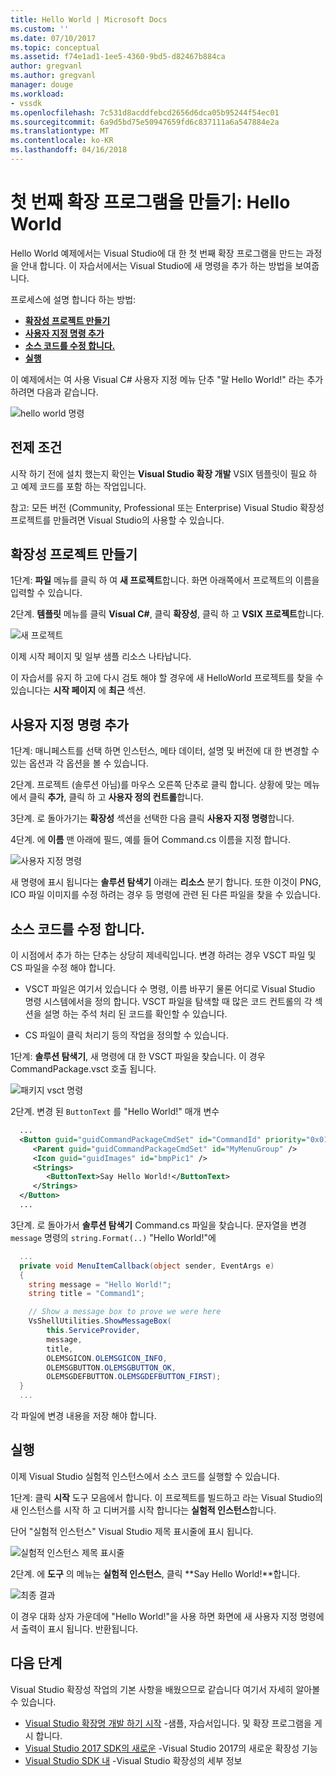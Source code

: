```yaml
---
title: Hello World | Microsoft Docs
ms.custom: ''
ms.date: 07/10/2017
ms.topic: conceptual
ms.assetid: f74e1ad1-1ee5-4360-9bd5-d82467b884ca
author: gregvanl
ms.author: gregvanl
manager: douge
ms.workload:
- vssdk
ms.openlocfilehash: 7c531d8acddfebcd2656d6dca05b95244f54ec01
ms.sourcegitcommit: 6a9d5bd75e50947659fd6c837111a6a547884e2a
ms.translationtype: MT
ms.contentlocale: ko-KR
ms.lasthandoff: 04/16/2018
---
```

# <a name="creating-your-first-extension-hello-world"></a>첫 번째 확장 프로그램을 만들기: Hello World

Hello World 예제에서는 Visual Studio에 대 한 첫 번째 확장 프로그램을 만드는 과정을 안내 합니다. 이 자습서에서는 Visual Studio에 새 명령을 추가 하는 방법을 보여줍니다.

프로세스에 설명 합니다 하는 방법:

* **[확장성 프로젝트 만들기](#create-an-extensibility-project)**
* **[사용자 지정 명령 추가](#add-a-custom-command)**
* **[소스 코드를 수정 합니다.](#modify-the-source-code)**
* **[실행](#run-it)**

이 예제에서는 여 사용 Visual C# 사용자 지정 메뉴 단추 "말 Hello World!" 라는 추가 하려면 다음과 같습니다.

![hello world 명령](media/hello-world-say-hello-world.png)

## <a name="prerequisites"></a>전제 조건

시작 하기 전에 설치 했는지 확인는 **Visual Studio 확장 개발** VSIX 템플릿이 필요 하 고 예제 코드를 포함 하는 작업입니다.

참고: 모든 버전 (Community, Professional 또는 Enterprise) Visual Studio 확장성 프로젝트를 만들려면 Visual Studio의 사용할 수 있습니다.

## <a name="create-an-extensibility-project"></a>확장성 프로젝트 만들기

1단계: **파일** 메뉴를 클릭 하 여 **새 프로젝트**합니다. 화면 아래쪽에서 프로젝트의 이름을 입력할 수 있습니다.

2단계. **템플릿** 메뉴를 클릭 **Visual C#**, 클릭 **확장성**, 클릭 하 고 **VSIX 프로젝트**합니다.

![새 프로젝트](media/hello-world-new-project.png)

이제 시작 페이지 및 일부 샘플 리소스 나타납니다.

이 자습서를 유지 하 고에 다시 검토 해야 할 경우에 새 HelloWorld 프로젝트를 찾을 수 있습니다는 **시작 페이지** 에 **최근** 섹션.

## <a name="add-a-custom-command"></a>사용자 지정 명령 추가

1단계: 매니페스트를 선택 하면 인스턴스, 메타 데이터, 설명 및 버전에 대 한 변경할 수 있는 옵션과 각 옵션을 볼 수 있습니다.

2단계. 프로젝트 (솔루션 아님)를 마우스 오른쪽 단추로 클릭 합니다. 상황에 맞는 메뉴에서 클릭 **추가**, 클릭 하 고 **사용자 정의 컨트롤**합니다.

3단계. 로 돌아가기는 **확장성** 섹션을 선택한 다음 클릭 **사용자 지정 명령**합니다.

4단계. 에 **이름** 맨 아래에 필드, 예를 들어 Command.cs 이름을 지정 합니다.

![사용자 지정 명령](media/hello-world-custom-command.png)

새 명령에 표시 됩니다는 **솔루션 탐색기** 아래는 **리소스** 분기 합니다. 또한 이것이 PNG, ICO 파일 이미지를 수정 하려는 경우 등 명령에 관련 된 다른 파일을 찾을 수 있습니다.

## <a name="modify-the-source-code"></a>소스 코드를 수정 합니다.

이 시점에서 추가 하는 단추는 상당히 제네릭입니다. 변경 하려는 경우 VSCT 파일 및 CS 파일을 수정 해야 합니다.

* VSCT 파일은 여기서 있습니다 수 명령, 이름 바꾸기 물론 어디로 Visual Studio 명령 시스템에서을 정의 합니다. VSCT 파일을 탐색할 때 많은 코드 컨트롤의 각 섹션을 설명 하는 주석 처리 된 코드를 확인할 수 있습니다.

* CS 파일이 클릭 처리기 등의 작업을 정의할 수 있습니다.

1단계: **솔루션 탐색기**, 새 명령에 대 한 VSCT 파일을 찾습니다. 이 경우 CommandPackage.vsct 호출 됩니다.

![패키지 vsct 명령](media/hello-world-command-package-vsct.png)

2단계. 변경 된 `ButtonText` 를 "Hello World!" 매개 변수

```xml
  ...
  <Button guid="guidCommandPackageCmdSet" id="CommandId" priority="0x0100" type="Button">
     <Parent guid="guidCommandPackageCmdSet" id="MyMenuGroup" />
     <Icon guid="guidImages" id="bmpPic1" />
     <Strings>
        <ButtonText>Say Hello World!</ButtonText>
     </Strings>
  </Button>
  ...
```

3단계. 로 돌아가서 **솔루션 탐색기** Command.cs 파일을 찾습니다. 문자열을 변경 `message` 명령의 `string.Format(..)` "Hello World!"에

```csharp
  ...
  private void MenuItemCallback(object sender, EventArgs e)
  {
    string message = "Hello World!";
    string title = "Command1";

    // Show a message box to prove we were here
    VsShellUtilities.ShowMessageBox(
        this.ServiceProvider,
        message,
        title,
        OLEMSGICON.OLEMSGICON_INFO,
        OLEMSGBUTTON.OLEMSGBUTTON_OK,
        OLEMSGDEFBUTTON.OLEMSGDEFBUTTON_FIRST);
  }
  ...
```

각 파일에 변경 내용을 저장 해야 합니다.

## <a name="run-it"></a>실행

이제 Visual Studio 실험적 인스턴스에서 소스 코드를 실행할 수 있습니다.

1단계: 클릭 **시작** 도구 모음에서 합니다. 이 프로젝트를 빌드하고 라는 Visual Studio의 새 인스턴스를 시작 하 고 디버거를 시작 합니다는 **실험적 인스턴스**합니다.

단어 "실험적 인스턴스" Visual Studio 제목 표시줄에 표시 됩니다.

![실험적 인스턴스 제목 표시줄](media/hello-world-exp-instance.png)

2단계. 에 **도구** 의 메뉴는 **실험적 인스턴스**, 클릭 **Say Hello World!**합니다.

![최종 결과](media/hello-world-final-result.png)

이 경우 대화 상자 가운데에 "Hello World!"을 사용 하면 화면에 새 사용자 지정 명령에서 출력이 표시 됩니다. 반환됩니다.

## <a name="next-steps"></a>다음 단계

Visual Studio 확장성 작업의 기본 사항을 배웠으므로 같습니다 여기서 자세히 알아볼 수 있습니다.

* [Visual Studio 확장명 개발 하기 시작](starting-to-develop-visual-studio-extensions.md) -샘플, 자습서입니다. 및 확장 프로그램을 게시 합니다.
* [Visual Studio 2017 SDK의 새로운](what-s-new-in-the-visual-studio-2017-sdk.md) -Visual Studio 2017의 새로운 확장성 기능
* [Visual Studio SDK 내](internals/inside-the-visual-studio-sdk.md) -Visual Studio 확장성의 세부 정보